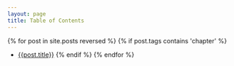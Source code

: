 ```yaml
---
layout: page
title: Table of Contents
---
```

{% for post in site.posts reversed %}
{% if post.tags contains 'chapter' %}
  - [{{post.title}}]({{site.baseurl}}{{post.url}})
{% endif %}
{% endfor %}
